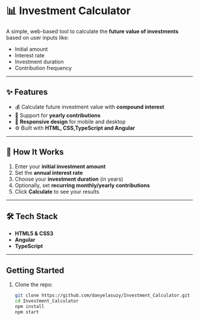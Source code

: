 # 📊 Investment Calculator

A simple, web-based tool to calculate the **future value of investments** based on user inputs like:

- Initial amount
- Interest rate
- Investment duration
- Contribution frequency

---

## ✨ Features

- 💰 Calculate future investment value with **compound interest**
- 🔁 Support for **yearly contributions**
- 📱 **Responsive design** for mobile and desktop
- ⚙️ Built with **HTML, CSS,TypeScript and Angular**

---

## 🧮 How It Works

1. Enter your **initial investment amount**
2. Set the **annual interest rate**
3. Choose your **investment duration** (in years)
4. Optionally, set **recurring monthly/yearly contributions**
5. Click **Calculate** to see your results

---

## 🛠️ Tech Stack

- **HTML5 & CSS3**
- **Angular**
- **TypeScript**

---

## Getting Started

1. Clone the repo:
   ```bash
   git clone https://github.com/danyelasuzy/Investment_Calculator.git
   cd Investment_Calculator
   npm install
   npm start

